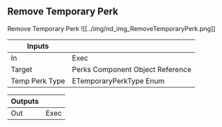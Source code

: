 ## Remove Temporary Perk
Remove Temporary Perk
![[../img/nd_img_RemoveTemporaryPerk.png]]

|Inputs||
|--|--|
| In | Exec |
| Target | Perks Component Object Reference |
| Temp Perk Type | ETemporaryPerkType Enum |

|Outputs||
|--|--|
| Out | Exec |
